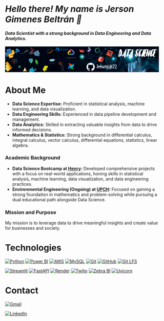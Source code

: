 # ***Hello there! My name is Jerson Gimenes Beltrán 👋***

#### *Data Scientist with a strong background in Data Engineering and Data Analytics.*

<p align="center">
<img src="https://github.com/JersonGB22/JersonGB22/blob/main/banner_github.png"> 
</p>

# **About Me**

- **Data Science Expertise:** Proficient in statistical analysis, machine learning, and data visualization.
- **Data Engineering Skills:** Experienced in data pipeline development and management.
- **Data Analytics:** Skilled in extracting valuable insights from data to drive informed decisions.
- **Mathematics & Statistics:** Strong background in differential calculus, integral calculus, vector calculus, differential equations, statistics, linear algebra.
  
### **Academic Background**
- **Data Science Bootcamp at [Henry](https://www.soyhenry.com/carrera-data-science):** Developed comprehensive projects with a focus on real-world applications, honing skills in statistical analysis, machine learning, data visualization, and data engineering practices.
- **Environmental Engineering (Ongoing) at [UPCH](https://cayetano.edu.pe/):** Focused on gaining a strong foundation in mathematics and problem-solving while pursuing a dual educational path alongside Data Science.
  
### **Mission and Purpose**
My mission is to leverage data to drive meaningful insights and create value for businesses and society.

# **Technologies**
[![Python](https://img.shields.io/badge/Python-3776AB?style=for-the-badge&logo=python&logoColor=white&labelColor=101010)](https://docs.python.org/3/) 
[![Power BI](https://img.shields.io/badge/Power%20BI-F2C811?style=for-the-badge&logo=powerbi&logoColor=white&labelColor=101010)](https://learn.microsoft.com/en-us/power-bi/) 
[![AWS](https://img.shields.io/badge/AWS-232F3E?style=for-the-badge&logo=amazonaws&logoColor=white&labelColor=101010)](https://aws.amazon.com/es/free/?gclid=Cj0KCQjw_O2lBhCFARIsAB0E8B9Hkiiw-3Bn1fREwAKYGhcurWpAF8I0UZohtrB0sH_C0-iqzrrzLHcaAmSnEALw_wcB&trk=1b5e0cad-6939-407d-b265-d513ac796285&sc_channel=ps&ef_id=Cj0KCQjw_O2lBhCFARIsAB0E8B9Hkiiw-3Bn1fREwAKYGhcurWpAF8I0UZohtrB0sH_C0-iqzrrzLHcaAmSnEALw_wcB:G:s&s_kwcid=AL!4422!3!647999789244!p!!g!!aws!19685311604!143348651942)
[![MySQL](https://img.shields.io/badge/MySQL-4479A1?style=for-the-badge&logo=mysql&logoColor=white&labelColor=101010)](https://dev.mysql.com/doc/)
[![Git](https://img.shields.io/badge/Git-F05032?style=for-the-badge&logo=git&logoColor=white&labelColor=101010)](https://git-scm.com/doc)
[![GitHub](https://img.shields.io/badge/GitHub-181717?style=for-the-badge&logo=github&logoColor=white&labelColor=101010)](https://docs.github.com/en)
[![Git LFS](https://img.shields.io/badge/Git%20LFS-F34F29?style=for-the-badge&logo=git-lfs&logoColor=white&labelColor=101010)](https://git-lfs.com/)

[![Streamlit](https://img.shields.io/badge/Streamlit-FF4B4B?style=for-the-badge&logo=streamlit&logoColor=white&labelColor=101010)](https://docs.streamlit.io/) 
[![FastAPI](https://img.shields.io/badge/FastAPI-009688?style=for-the-badge&logo=fastapi&logoColor=white&labelColor=101010)](https://fastapi.tiangolo.com/)
[![Render](https://img.shields.io/badge/Render-46E3B7?style=for-the-badge&logo=Render&logoColor=white&labelColor=101010)](https://render.com/docs)
[![Twilio](https://img.shields.io/badge/Twilio-F22F46?style=for-the-badge&logo=twilio&logoColor=white&labelColor=101010)](https://www.twilio.com/docs/all) 
[![Zebra BI](https://img.shields.io/badge/Zebra%20BI-808080?style=for-the-badge&logo=soundcharts&logoColor=white&labelColor=101010)](https://help.zebrabi.com/kb/power-bi/intro-zbi-power-bi/) 
[![Uvicorn](https://img.shields.io/badge/Uvicorn-3F51B5?style=for-the-badge&logo=Gunicorn&logoColor=white&labelColor=101010)](https://www.uvicorn.org/)

# **Contact**
[![Gmail](https://img.shields.io/badge/Gmail-D14836?style=for-the-badge&logo=gmail&logoColor=white&labelColor=101010)](mailto:jerson.gimenesbeltran@gmail.com)

[![LinkedIn](https://img.shields.io/badge/LinkedIn-0077B5?style=for-the-badge&logo=linkedin&logoColor=white&labelColor=101010)](https://www.linkedin.com/in/jerson-gimenes-beltran/)
